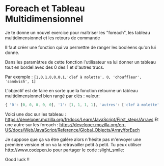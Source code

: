 # Foreach et Tableau Multidimensionnel

Je te donne un nouvel exercice pour maîtriser les "foreach", les tableau multidimensionnel et les retours de commande

Il faut créer une fonction qui va permettre de ranger les booléens qu'on lui donne.

Dans les paramètres de cette fonction l'utilisateur va lui donner un tableau tout en bordel avec des 0 des 1 et d'autres trucs. 

Par exemple : `[1,0,1,0,0,0,1,'clef à molette', 0, 'chouffleur', 'sandwish', 1]`

L'objectif est de faire en sorte que la fonction retourne un tableau multidimensionnel bien rangé par clés : valeur:
```js
{ '0': [0, 0, 0, 0, 0], '1': [1, 1, 1, 1], 'autres': ['clef à molette','chouffleur','sandwish'] }
```

Voici une doc sur les tableau : https://developer.mozilla.org/fr/docs/Learn/JavaScript/First_steps/Arrays
Et une autre sur les foreach : https://developer.mozilla.org/en-US/docs/Web/JavaScript/Reference/Global_Objects/Array/forEach

Je suppose que ça va être galère alors n'hésite pas m'envoyer une première version et on va la retravailler petit à petit.
Tu peux utiliser http://www.codepen.io pour partager le code :slight_smile:

Good luck !!
